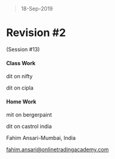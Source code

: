 > 18-Sep-2019

# Revision #2

(Session #13)

  

#### Class Work

dit on nifty

dit on cipla

  

#### Home Work

mit on bergerpaint

dit on castrol india

  
Fahim Ansari-Mumbai, India

fahim.ansari@onlinetradingacademy.com

  

<!--stackedit_data:
eyJoaXN0b3J5IjpbLTEzMjM0MjU2OTFdfQ==
-->